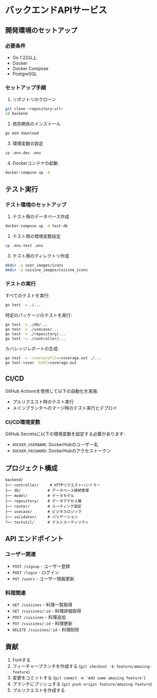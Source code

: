 # バックエンドAPIサービス

## 開発環境のセットアップ

### 必要条件
- Go 1.22以上
- Docker
- Docker Compose
- PostgreSQL

### セットアップ手順

1. リポジトリのクローン
```bash
git clone <repository-url>
cd backend
```

2. 依存関係のインストール
```bash
go mod download
```

3. 環境変数の設定
```bash
cp .env.dev .env
```

4. Dockerコンテナの起動
```bash
docker-compose up -d
```

## テスト実行

### テスト環境のセットアップ

1. テスト用のデータベース作成
```bash
docker-compose up -d test-db
```

2. テスト用の環境変数設定
```bash
cp .env.test .env
```

3. テスト用のディレクトリ作成
```bash
mkdir -p user_images/icons
mkdir -p cuisine_images/cuisine_icons
```

### テストの実行

すべてのテストを実行:
```bash
go test -v ./...
```

特定のパッケージのテストを実行:
```bash
go test -v ./db/...
go test -v ./usecase/...
go test -v ./repository/...
go test -v ./controller/...
```

カバレッジレポートの生成:
```bash
go test -v -coverprofile=coverage.out ./...
go tool cover -html=coverage.out
```

## CI/CD

GitHub Actionsを使用して以下の自動化を実施:

- プルリクエスト時のテスト実行
- メインブランチへのマージ時のテスト実行とデプロイ

### CI/CD環境変数

GitHub Secretsに以下の環境変数を設定する必要があります:

- `DOCKER_USERNAME`: DockerHubのユーザー名
- `DOCKER_PASSWORD`: DockerHubのアクセストークン

## プロジェクト構成

```
backend/
├── controller/     # HTTPリクエストハンドラー
├── db/            # データベース接続管理
├── model/         # データモデル
├── repository/    # データアクセス層
├── router/        # ルーティング設定
├── usecase/       # ビジネスロジック
├── validator/     # バリデーション
└── testutil/      # テストユーティリティ
```

## API エンドポイント

### ユーザー関連
- `POST /signup` - ユーザー登録
- `POST /login` - ログイン
- `PUT /users` - ユーザー情報更新

### 料理関連
- `GET /cuisines` - 料理一覧取得
- `GET /cuisines/:id` - 料理詳細取得
- `POST /cuisines` - 料理追加
- `PUT /cuisines/:id` - 料理更新
- `DELETE /cuisines/:id` - 料理削除

## 貢献

1. Forkする
2. フィーチャーブランチを作成する (`git checkout -b feature/amazing-feature`)
3. 変更をコミットする (`git commit -m 'Add some amazing feature'`)
4. ブランチにプッシュする (`git push origin feature/amazing-feature`)
5. プルリクエストを作成する